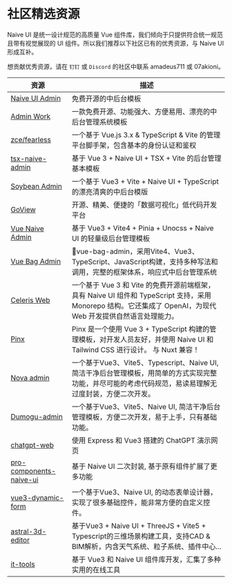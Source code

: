 <!--anchor:on-->

# 社区精选资源

Naive UI 是统一设计规范的高质量 Vue 组件库，我们倾向于只提供符合统一规范且带有视觉展现的 UI 组件。所以我们推荐以下社区已有的优秀资源，与 Naive UI 形成互补。

想贡献优秀资源，请在 `钉钉` 或 `Discord` 的社区中联系 amadeus711 或 07akioni。

| 资源 | 描述 |
| --- | --- |
| [Naive UI Admin](https://github.com/jekip/naive-ui-admin) | 免费开源的中后台模板 |
| [Admin Work](https://github.com/qingqingxuan/admin-work) | 一款免费开源、功能强大、方便易用、漂亮的中后台管理系统模板 |
| [zce/fearless](https://github.com/zce/fearless) | 一个基于 Vue.js 3.x & TypeScript & Vite 的管理平台脚手架，包含基本的身份认证和鉴权 |
| [tsx-naive-admin](https://github.com/WalkAlone0325/tsx-naive-admin) | 基于 Vue 3 + Naive UI + TSX + Vite 的后台管理基本模板 |
| [Soybean Admin](https://github.com/honghuangdc/soybean-admin) | 一个基于 Vue3 + Vite + Naive UI + TypeScript 的漂亮清爽的中后台模版 |
| [GoView](https://gitee.com/dromara/go-view) | 开源、精美、便捷的「数据可视化」低代码开发平台 |
| [Vue Naive Admin](https://github.com/zclzone/vue-naive-admin) | 基于 Vue3 + Vite4 + Pinia + Unocss + Naive UI 的轻量级后台管理模板 |
| [Vue Bag Admin](https://vite.itnavs.com/admin/) | 🎉vue-bag-admin，采用Vite4、Vue3、TypeScript、JavaScript构建，支持多种写法和调用，完整的框架体系，响应式中后台管理系统 |
| [Celeris Web](https://github.com/kirklin/celeris-web) | 一个基于 Vue 3 和 Vite 的免费开源前端框架，具有 Naive UI 组件和 TypeScript 支持，采用 Monorepo 结构。它还集成了 OpenAI，为现代 Web 开发提供自然语言处理能力。 |
| [Pinx](https://themeforest.net/item/pinx-vuejs-admin-template/47799543?ref=DverseStudio&utm_source=awesomevue) | Pinx 是一个使用 Vue 3 + TypeScript 构建的管理模板，对开发人员友好，并使用 Naive UI 和 Tailwind CSS 进行设计。 与 Nuxt 兼容！ |
| [Nova admin](https://github.com/chansee97/nova-admin) | 一个基于Vue3、Vite5、Typescript、Naive UI, 简洁干净后台管理模板，用简单的方式实现完整功能，并尽可能的考虑代码规范，易读易理解无过度封装，方便二次开发。 |
| [Dumogu-admin](https://admin.dumogu.top/base-naive-ui/) | 一个基于Vue3、Vite5、Naive UI, 简洁干净后台管理模板，方便二次开发，易于上手，只有基础功能。 |
| [chatgpt-web](https://github.com/Chanzhaoyu/chatgpt-web) | 使用 Express 和 Vue3 搭建的 ChatGPT 演示网页 |
| [pro-components-naive-ui](https://github.com/Zheng-Changfu/pro-components-naive-ui) | 基于 Naive UI 二次封装, 基于原有组件扩展了更多功能 |
| [vue3-dynamic-form](https://github.com/yayaluoya/vue3-dynamic-form) | 一个基于Vue3、Naive UI, 的动态表单设计器，实现了很多基础控件，能非常方便的自定义控件。 |
| [astral-3d-editor](https://github.com/mlt131220/Astral3DEditor) | 基于Vue3 + Naive UI + ThreeJS + Vite5 + Typescript的三维场景构建工具，支持CAD & BIM解析，内含天气系统、粒子系统、插件中心... |
| [it-tools](https://github.com/CorentinTh/it-tools) | 基于 Vue3 和 Naive UI 组件库开发，汇集了多种实用的在线工具